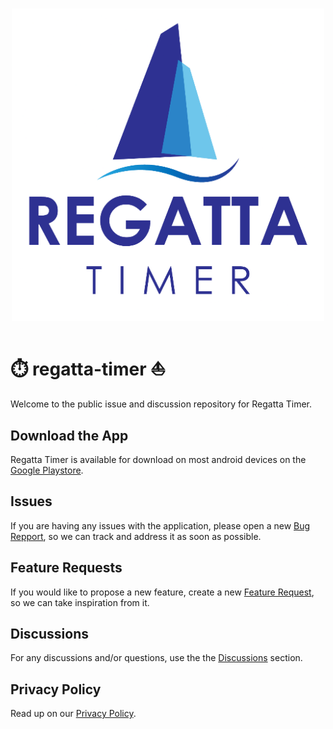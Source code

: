 <!-- ![Regatta Timer Logo](assets/regatta-timer.png) -->

<h1 align="center">
    <picture>
        <img src="assets/regatta-timer.png" alt="Regatta Timer Logo" width="500"/>
    </picture>
</h1>


# ⏱️ regatta-timer ⛵️
Welcome to the public issue and discussion repository for Regatta Timer.

## Download the App
Regatta Timer is available for download on most android devices on the [Google Playstore](https://play.google.com/store/apps/details/Regatta_Timer?id=ch.masus.regatta_timer_v2).

## Issues
If you are having any issues with the application, please open a new [Bug Repport](https://github.com/masus04/-regatta-timer-/issues/new?template=bug_report.md), so we can track and address it as soon as possible.

## Feature Requests
If you would like to propose a new feature, create a new [Feature Request](https://github.com/masus04/-regatta-timer-/issues/new?template=feature_request.md), so we can take inspiration from it.

## Discussions
For any discussions and/or questions, use the the [Discussions](https://github.com/masus04/-regatta-timer-/discussions/categories) section.

## Privacy Policy
Read up on our [Privacy Policy](privacy-policy.md).
